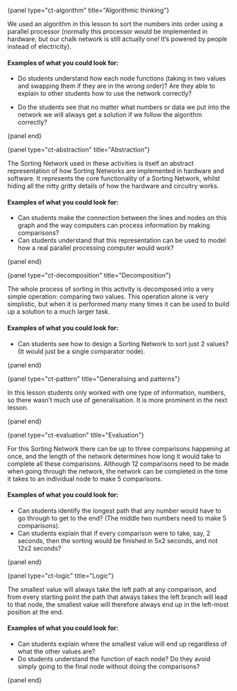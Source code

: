 {panel type="ct-algorithm" title="Algorithmic thinking"}

We used an algorithm in this lesson to sort the numbers into order using a parallel processor (normally this processor would be implemented in hardware, but our chalk network is still actually one!
It’s powered by people instead of electricity).

#### Examples of what you could look for:

-   Do students understand how each node functions (taking in two values and swapping them if they are in the wrong order)?
    Are they able to explain to other students how to use the network correctly?

-   Do the students see that no matter what numbers or data we put into the network we will always get a solution if we follow the algorithm correctly?

{panel end}

{panel type="ct-abstraction" title="Abstraction"}

The Sorting Network used in these activities is itself an abstract representation of how Sorting Networks are implemented in hardware and software.
It represents the core functionality of a Sorting Network, whilst hiding all the nitty gritty details of how the hardware and circuitry works.

#### Examples of what you could look for:

-   Can students make the connection between the lines and nodes on this graph and the way computers can process information by making comparisons?
-   Can students understand that this representation can be used to model how a real parallel processing computer would work?

{panel end}

{panel type="ct-decomposition" title="Decomposition"}

The whole process of sorting in this activity is decomposed into a very simple operation: comparing two values.
This operation alone is very simplistic, but when it is performed many many times it can be used to build up a solution to a much larger task.

#### Examples of what you could look for:

-   Can students see how to design a Sorting Network to sort just 2 values?
    (It would just be a single comparator node).

{panel end}

{panel type="ct-pattern" title="Generalising and patterns"}

In this lesson students only worked with one type of information, numbers, so there wasn’t much use of generalisation.
It is more prominent in the next lesson.

{panel end}

{panel type="ct-evaluation" title="Evaluation"}

For this Sorting Network there can be up to three comparisons happening at once, and the length of the network determines how long it would take to complete all these comparisons.
Although 12 comparisons need to be made when going through the network, the network can be completed in the time it takes to an individual node to make 5 comparisons.

#### Examples of what you could look for:

-   Can students identify the longest path that any number would have to go through to get to the end?
    (The middle two numbers need to make 5 comparisons).
-   Can students explain that if every comparison were to take, say, 2 seconds, then the sorting would be finished in 5x2 seconds, and not 12x2 seconds?

{panel end}

{panel type="ct-logic" title="Logic"}

The smallest value will always take the left path at any comparison, and from every starting point the path that always takes the left branch will lead to that node, the smallest value will therefore always end up in the left-most position at the end.

#### Examples of what you could look for:

-   Can students explain where the smallest value will end up regardless of what the other values are?
-   Do students understand the function of each node?
    Do they avoid simply going to the final node without doing the comparisons?

{panel end}

